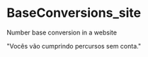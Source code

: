 # BaseConversions_site
 Number base conversion in a website

"Vocês vão cumprindo percursos sem conta."